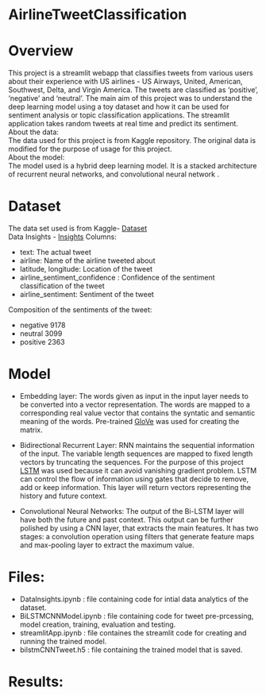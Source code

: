 # AirlineTweetClassification

# Overview
This project is a streamlit webapp that classifies tweets from various users about their experience with US airlines - US Airways, United, American, Southwest, Delta, and Virgin America. The tweets are classified as ‘positive’, ‘negative’ and ‘neutral’. The main aim of this project was to understand the deep learning model using a toy dataset and how it can be used for sentiment analysis or topic classification applications. The streamlit application takes random tweets at real time and predict its sentiment.
<br>
About the data: <br>
The data used for this project is from Kaggle repository. The original data is modified for the purpose of usage for this project.
<br>
About the model: <br>
The model used is a hybrid deep learning model. It is a stacked architecture of recurrent neural networks, and convolutional neural network .


# Dataset
The data set used is from Kaggle- [Dataset]<br>
Data Insights - [Insights]
Columns:



- text: The actual tweet
- airline: Name of the airline tweeted about
- latitude, longitude: Location of the tweet
- airline_sentiment_confidence : Confidence of the sentiment classification of the tweet
- airline_sentiment: Sentiment of the tweet



Composition of the sentiments of the tweet:



- negative    9178
- neutral     3099
- positive    2363

# Model

- Embedding layer:
The words given as input in the input layer needs to be converted into a vector representation. The words are mapped to a corresponding real value vector that contains the syntatic and semantic meaning of the words. Pre-trained [GloVe] was used for creating the matrix.

- Bidirectional Recurrent Layer:
RNN maintains the sequential information of the input. The variable length sequences are mapped to fixed length vectors by truncating the sequences. For the purpose of this project [LSTM] was used because it can avoid vanishing gradient problem. LSTM can control the flow of information using gates that decide to remove, add or keep information. This layer will return vectors representing the history and future context.

- Convolutional Neural Networks:
The output of the Bi-LSTM layer will have both the future and past context. This output can be further polished by using a CNN layer, that extracts the main features. It has two stages: a convolution operation using filters that generate feature maps and max-pooling layer to extract the maximum value.

# Files:
- DataInsights.ipynb : file containing code for intial data analytics of the dataset.
- BiLSTMCNNModel.ipynb : file containing code for tweet pre-prcessing, model creation, training, evaluation and testing.
- streamlitApp.ipynb : file containes the streamlit code for creating and running the trained model.
- bilstmCNNTweet.h5 : file containing the trained model that is saved.

# Results:



[Dataset]: https://www.kaggle.com/crowdflower/twitter-airline-sentiment
[Insights]: https://github.com/anjaliasha123/AirlineTweetClassification/blob/main/src/DataInsights.ipynb
[GloVe]: https://nlp.stanford.edu/projects/glove/
[LSTM]: https://colah.github.io/posts/2015-08-Understanding-LSTMs/
